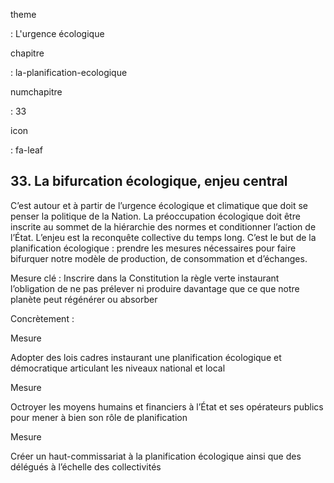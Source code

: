 theme

:   L'urgence écologique

chapitre

:   la-planification-ecologique

numchapitre

:   33

icon

:   fa-leaf

33\. La bifurcation écologique, enjeu central
---------------------------------------

<div class="admonition note">

C’est autour et à partir de l’urgence écologique et climatique que doit
se penser la politique de la Nation. La préoccupation écologique doit
être inscrite au sommet de la hiérarchie des normes et conditionner
l’action de l’État. L’enjeu est la reconquête collective du temps long.
C’est le but de la planification écologique : prendre les mesures
nécessaires pour faire bifurquer notre modèle de production, de
consommation et d’échanges.

</div>

Mesure clé : Inscrire dans la Constitution la règle verte instaurant
l’obligation de ne pas prélever ni produire davantage que ce que notre
planète peut régénérer ou absorber

Concrètement :

<div class="admonition">

Mesure

Adopter des lois cadres instaurant une planification écologique et
démocratique articulant les niveaux national et local

</div>

<div class="admonition">

Mesure

Octroyer les moyens humains et financiers à l’État et ses opérateurs
publics pour mener à bien son rôle de planification

</div>

<div class="admonition">

Mesure

Créer un haut-commissariat à la planification écologique ainsi que des
délégués à l’échelle des collectivités

</div>
